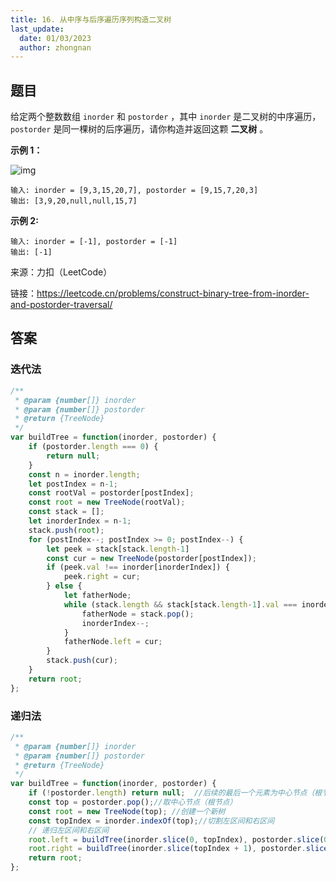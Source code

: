 ```yaml
---
title: 16. 从中序与后序遍历序列构造二叉树
last_update:
  date: 01/03/2023
  author: zhongnan
---
```


## 题目

给定两个整数数组 `inorder` 和 `postorder` ，其中 `inorder` 是二叉树的中序遍历， `postorder` 是同一棵树的后序遍历，请你构造并返回这颗 **二叉树** 。


**示例 1：**

![img](https://assets.leetcode.com/uploads/2021/02/19/tree.jpg)

```
输入: inorder = [9,3,15,20,7], postorder = [9,15,7,20,3]
输出: [3,9,20,null,null,15,7]

```

**示例 2:**

```
输入: inorder = [-1], postorder = [-1]
输出: [-1]
```

来源：力扣（LeetCode）

链接：https://leetcode.cn/problems/construct-binary-tree-from-inorder-and-postorder-traversal/

## 答案

### 迭代法

```js
/**
 * @param {number[]} inorder
 * @param {number[]} postorder
 * @return {TreeNode}
 */
var buildTree = function(inorder, postorder) {
    if (postorder.length === 0) {
        return null;
    }
    const n = inorder.length;
    let postIndex = n-1;
    const rootVal = postorder[postIndex];
    const root = new TreeNode(rootVal);
    const stack = [];
    let inorderIndex = n-1;
    stack.push(root);
    for (postIndex--; postIndex >= 0; postIndex--) {
        let peek = stack[stack.length-1]
        const cur = new TreeNode(postorder[postIndex]);
        if (peek.val !== inorder[inorderIndex]) {
            peek.right = cur;
        } else {
            let fatherNode;
            while (stack.length && stack[stack.length-1].val === inorder[inorderIndex]) {
                fatherNode = stack.pop();
                inorderIndex--;
            }
            fatherNode.left = cur;
        }
        stack.push(cur);
    }
    return root;
};

```

### 递归法

```js
/**
 * @param {number[]} inorder
 * @param {number[]} postorder
 * @return {TreeNode}
 */
var buildTree = function(inorder, postorder) {
    if (!postorder.length) return null;  //后续的最后一个元素为中心节点（根节点）
    const top = postorder.pop();//取中心节点（根节点）
    const root = new TreeNode(top); //创建一个新树
    const topIndex = inorder.indexOf(top);//切割左区间和右区间
    // 递归左区间和右区间
    root.left = buildTree(inorder.slice(0, topIndex), postorder.slice(0, topIndex));
    root.right = buildTree(inorder.slice(topIndex + 1), postorder.slice(topIndex));
    return root;
};
```
